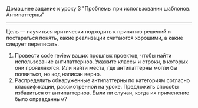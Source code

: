 Домашнее задание к уроку 3 "Проблемы при использовании шаблонов. Антипаттерны"

---

Цель — научиться критически подходить к принятию решений и постараться понять, какие
реализации считаются хорошими, а какие следует переписать.
1. Провести code review ваших прошлых проектов, чтобы найти использование антипаттернов.
Укажите классы и строки, в которых они проявляются. Или найти места, где антипаттерны
могли бы появиться, но код написан верно.
2. Распределить обнаруженные антипаттерны по категориям согласно классификации,
рассмотренной на уроке. Предложить способы избавиться от антипаттернов. Были ли случаи,
когда их применение было оправданным?
